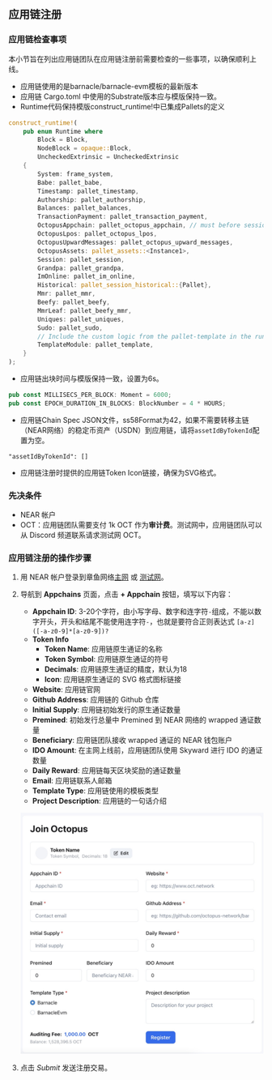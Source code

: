 ## 应用链注册

### 应用链检查事项

本小节旨在列出应用链团队在应用链注册前需要检查的一些事项，以确保顺利上线。

+ 应用链使用的是barnacle/barnacle-evm模板的最新版本
+ 应用链 Cargo.toml 中使用的Substrate版本应与模版保持一致。
+ Runtime代码保持模版construct_runtime!中已集成Pallets的定义

```rust
construct_runtime!(
	pub enum Runtime where
		Block = Block,
		NodeBlock = opaque::Block,
		UncheckedExtrinsic = UncheckedExtrinsic
	{
		System: frame_system,
		Babe: pallet_babe,
		Timestamp: pallet_timestamp,
		Authorship: pallet_authorship,
		Balances: pallet_balances,
		TransactionPayment: pallet_transaction_payment,
		OctopusAppchain: pallet_octopus_appchain, // must before session
		OctopusLpos: pallet_octopus_lpos,
		OctopusUpwardMessages: pallet_octopus_upward_messages,
		OctopusAssets: pallet_assets::<Instance1>,
		Session: pallet_session,
		Grandpa: pallet_grandpa,
		ImOnline: pallet_im_online,
		Historical: pallet_session_historical::{Pallet},
		Mmr: pallet_mmr,
		Beefy: pallet_beefy,
		MmrLeaf: pallet_beefy_mmr,
		Uniques: pallet_uniques,
		Sudo: pallet_sudo,
		// Include the custom logic from the pallet-template in the runtime.
		TemplateModule: pallet_template,
	}
);
```

+ 应用链出块时间与模版保持一致，设置为6s。

```rust
pub const MILLISECS_PER_BLOCK: Moment = 6000;
pub const EPOCH_DURATION_IN_BLOCKS: BlockNumber = 4 * HOURS;
```
+ 应用链Chain Spec JSON文件，ss58Format为42，如果不需要转移主链（NEAR网络）的稳定币资产（USDN）到应用链，请将`assetIdByTokenId`配置为空。

```
"assetIdByTokenId": []
```

+ 应用链注册时提供的应用链Token Icon链接，确保为SVG格式。

### 先决条件

* NEAR 帐户
* OCT：应用链团队需要支付 1k OCT 作为**审计费**。测试网中，应用链团队可以从 Discord 频道联系请求测试网 OCT。

### 应用链注册的操作步骤

1. 用 NEAR 帐户登录到章鱼网络[主网](https://mainnet.oct.network) 或 [测试网](https://testnet.oct.network)。
2. 导航到 **Appchains** 页面，点击 **+ Appchain** 按钮，填写以下内容：
    * **Appchain ID**: 3-20个字符，由小写字母、数字和连字符`-`组成，不能以数字开头，开头和结尾不能使用连字符`-`，也就是要符合正则表达式 `[a-z]([-a-z0-9]*[a-z0-9])?`
    * **Token Info**
        - **Token Name**: 应用链原生通证的名称
        - **Token Symbol**: 应用链原生通证的符号
        - **Decimals**: 应用链原生通证的精度，默认为18
		- **Icon**: 应用链原生通证的 SVG 格式图标链接
    * **Website**: 应用链官网
    * **Github Address**: 应用链的 Github 仓库
    * **Initial Supply**: 应用链初始发行的原生通证数量
    * **Premined**: 初始发行总量中 Premined 到 NEAR 网络的 wrapped 通证数量
    * **Beneficiary**: 应用链团队接收 wrapped 通证的 NEAR 钱包账户
    * **IDO Amount**: 在主网上线前，应用链团队使用 Skyward 进行 IDO 的通证数量
    * **Daily Reward**: 应用链每天区块奖励的通证数量
    * **Email**: 应用链联系人邮箱
    * **Template Type**: 应用链使用的模板类型
    * **Project Description**: 应用链的一句话介绍

   ![appchain register](../../images/guides/appchain_register.jpg)

3. 点击 *Submit* 发送注册交易。

